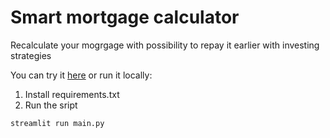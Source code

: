 # Smart mortgage calculator

Recalculate your mogrgage with possibility to repay it earlier with investing strategies

You can try it [here](https://engetohackathon.streamlit.app/) or run it locally:
1. Install requirements.txt
2. Run the sript
```python 
streamlit run main.py
```
